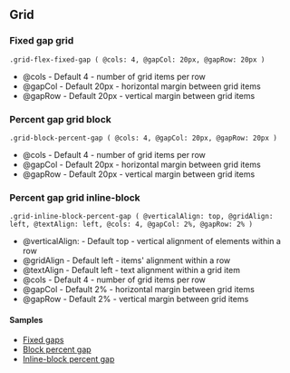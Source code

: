 ## Grid ##

### Fixed gap grid ###

``` .grid-flex-fixed-gap ( @cols: 4, @gapCol: 20px, @gapRow: 20px ) ```

- @cols   - Default 4       - number of grid items per row
- @gapCol - Default 20px    - horizontal margin between grid items 
- @gapRow - Default 20px    - vertical margin between grid items

### Percent gap grid block ###

``` .grid-block-percent-gap ( @cols: 4, @gapCol: 20px, @gapRow: 20px ) ```

- @cols   - Default 4       - number of grid items per row
- @gapCol - Default 20px    - horizontal margin between grid items 
- @gapRow - Default 20px    - vertical margin between grid items

### Percent gap grid inline-block ###

``` .grid-inline-block-percent-gap ( @verticalAlign: top, @gridAlign: left, @textAlign: left, @cols: 4, @gapCol: 2%, @gapRow: 2% ) ```

- @verticalAlign:    - Default top               - vertical alignment of elements within a row
- @gridAlign    - Default left               - items' alignment within a row 
- @textAlign - Default left - text alignment within a grid item
- @cols             - Default 4                 - number of grid items per row
- @gapCol           - Default 2%              - horizontal margin between grid items 
- @gapRow           - Default 2%              - vertical margin between grid items

#### Samples ####

- [Fixed gaps](../../samples/grid/fixed-gap.html)
- [Block percent gap](../../samples/grid/block-percent-gap.html)
- [Inline-block percent gap](../../samples/grid/inline-block-percent-gap.html)
